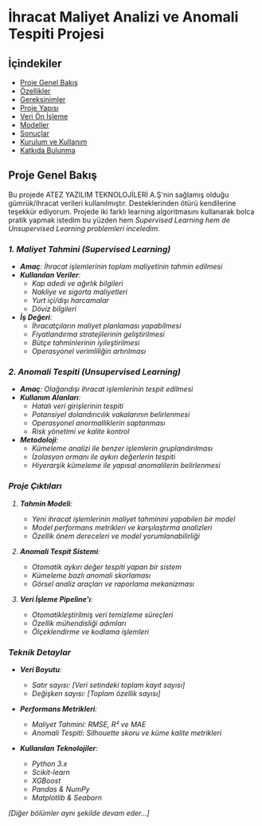 # İhracat Maliyet Analizi ve Anomali Tespiti Projesi

## İçindekiler
- [Proje Genel Bakış](#proje-genel-bakış)
- [Özellikler](#özellikler)
- [Gereksinimler](#gereksinimler)
- [Proje Yapısı](#proje-yapısı)
- [Veri Ön İşleme](#veri-ön-işleme)
- [Modeller](#modeller)
- [Sonuçlar](#sonuçlar)
- [Kurulum ve Kullanım](#kurulum-ve-kullanım)
- [Katkıda Bulunma](#katkıda-bulunma)

## Proje Genel Bakış
Bu projede ATEZ YAZILIM TEKNOLOJİLERİ A.Ş'nin sağlamış olduğu gümrük/ihracat verileri kullanılmıştır. Desteklerinden ötürü kendilerine teşekkür ediyorum. Projede iki farklı learning algoritmasını kullanarak bolca pratik yapmak istedim bu yüzden hem <i>Supervised Learning<i/> hem de <i>Unsupervised Learning<i/> problemleri inceledim.

### 1. Maliyet Tahmini (Supervised Learning)
- **Amaç**: İhracat işlemlerinin toplam maliyetinin tahmin edilmesi
- **Kullanılan Veriler**:
  - Kap adedi ve ağırlık bilgileri
  - Nakliye ve sigorta maliyetleri
  - Yurt içi/dışı harcamalar
  - Döviz bilgileri
- **İş Değeri**:
  - İhracatçıların maliyet planlaması yapabilmesi
  - Fiyatlandırma stratejilerinin geliştirilmesi
  - Bütçe tahminlerinin iyileştirilmesi
  - Operasyonel verimliliğin artırılması

### 2. Anomali Tespiti (Unsupervised Learning)
- **Amaç**: Olağandışı ihracat işlemlerinin tespit edilmesi
- **Kullanım Alanları**:
  - Hatalı veri girişlerinin tespiti
  - Potansiyel dolandırıcılık vakalarının belirlenmesi
  - Operasyonel anormalliklerin saptanması
  - Risk yönetimi ve kalite kontrol
- **Metodoloji**:
  - Kümeleme analizi ile benzer işlemlerin gruplandırılması
  - İzolasyon ormanı ile aykırı değerlerin tespiti
  - Hiyerarşik kümeleme ile yapısal anomalilerin belirlenmesi

### Proje Çıktıları
1. **Tahmin Modeli**:
   - Yeni ihracat işlemlerinin maliyet tahminini yapabilen bir model
   - Model performans metrikleri ve karşılaştırma analizleri
   - Özellik önem dereceleri ve model yorumlanabilirliği

2. **Anomali Tespit Sistemi**:
   - Otomatik aykırı değer tespiti yapan bir sistem
   - Kümeleme bazlı anomali skorlaması
   - Görsel analiz araçları ve raporlama mekanizması

3. **Veri İşleme Pipeline'ı**:
   - Otomatikleştirilmiş veri temizleme süreçleri
   - Özellik mühendisliği adımları
   - Ölçeklendirme ve kodlama işlemleri

### Teknik Detaylar
- **Veri Boyutu**: 
  - Satır sayısı: [Veri setindeki toplam kayıt sayısı]
  - Değişken sayısı: [Toplam özellik sayısı]
  
- **Performans Metrikleri**:
  - Maliyet Tahmini: RMSE, R² ve MAE
  - Anomali Tespiti: Silhouette skoru ve küme kalite metrikleri

- **Kullanılan Teknolojiler**:
  - Python 3.x
  - Scikit-learn
  - XGBoost
  - Pandas & NumPy
  - Matplotlib & Seaborn

[Diğer bölümler aynı şekilde devam eder...]
